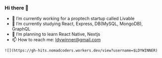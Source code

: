 ### Hi there 👋

- 🔭 I’m currently working for a proptech startup called Livable
- 🌱 I’m currently studying React, Express, DB(MySQL, MongoDB), GraphQL
- 🐶 I’m planning to learn React Native, Nextjs
- 📫 How to reach me: ldywinner@gmail.com

`![](https://gh-hits.nomadcoders.workers.dev/view?username=$LDYWINNER)`

<!--START_SECTION:waka-->
<!--END_SECTION:waka-->
